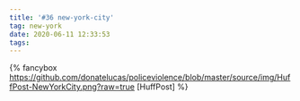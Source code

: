 ```yaml
---
title: '#36 new-york-city'
tag: new-york
date: 2020-06-11 12:33:53
tags:
---
```


{% fancybox https://github.com/donatelucas/policeviolence/blob/master/source/img/HuffPost-NewYorkCity.png?raw=true [HuffPost] %}
